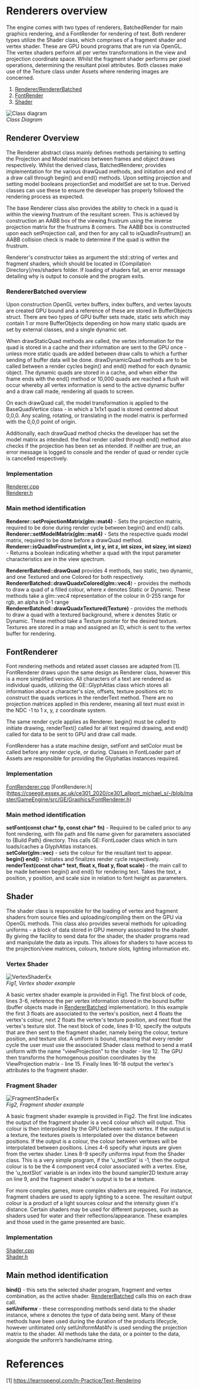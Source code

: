 # Renderers overview
The engine comes with two types of renderers, BatchedRender for main graphics rendering, and a FontRender for rendering of text. Both renderer types utilize the Shader class, which comprises of a fragment shader and vertex shader. These are GPU bound programs that are run via OpenGL. The vertex shaders perform all per vertex transformations in the view and projection coordinate space. Whilst the fragment shader performs per pixel operations, determining the resultant pixel attributes. Both classes make use of the Texture class under Assets where rendering images are concerned.  
  
1. [Renderer/RendererBatched](#renderer-overview)  
2. [FontRender](#FontRenderer)  
3. [Shader](#Shader)  
  
![Class diagram](classDiag.png)  
*Class Diagram*  
  
## Renderer Overview <a id = "renderer-overview"></a>
The Renderer abstract class mainly defines methods pertaining to setting the Projection and Model matrices between frames and object draws respectively. Whilst the derived class, BatchedRenderer, provides implementation for the various drawQuad methods, and initiation and end of a draw call through begin() and end() methods. Upon setting projection and setting model booleans projectionSet and modelSet are set to true. Derived classes can use these to ensure the developer has properly followed the rendering process as expected.    
  
The base Renderer class also provides the ability to check in a quad is within the viewing frustrum of the resultant screen. This is achieved by construction an AABB box of the viewing frustrum using the inverse projection matrix for the frustrums 8 corners. The AABB box is constructed upon each setProjection call, and then for any call to isQuadInFrustrum() an AABB collision check is made to determine if the quad is within the frustrum.  
  
Renderer's constructor takes as argument the std::string of vertex and fragment shaders, which should be located in {Compilation Directory}/res/shaders folder. If loading of shaders fail, an error message detailing why is output to console and the program exits.  
  
### RendererBatched overview
Upon construction OpenGL vertex buffers, index buffers, and vertex layouts are created GPU bound and a reference of these are stored in BufferObjects struct. There are two types of GPU buffer sets made, static sets which may contain 1 or more BufferObjects depending on how many static quads are set by external classes, and a single dynamic set.  
  
When drawStaticQuad methods are called, the vertex information for the quad is stored in a cache and their information are sent to the GPU once - unless more static quads are added between draw calls to which a further sending of buffer data will be done. drawDynamicQuad methods are to be called between a render cycles begin() and end() method for each dynamic object. The dynamic quads are stored in a cache, and when either the frame ends with the end() method or 10,000 quads are reached a flush will occur whereby all vertex information is send to the active dynamic buffer and a draw call made, rendering all quads to screen.  
  
On each drawQuad call, the model transformation is applied to the BaseQuadVertice class - in which a 1x1x1 quad is stored centred about 0,0,0. Any scaling, rotating, or translating in the model matrix is performed with the 0,0,0 point of origin.  
  
Additionally, each drawQuad method checks the developer has set the model matrix as intended. the final render called through end() method also checks if the projection has been set as intended. If neither are true, an error message is logged to console and the render of quad or render cycle is cancelled respectively.  

### Implementation
[Renderer.cpp](https://cseegit.essex.ac.uk/ce301_2020/ce301_allport_michael_s/-/blob/master/GameEngine/src/GE/Graphics/Renderer.cpp)  
[Renderer.h](https://cseegit.essex.ac.uk/ce301_2020/ce301_allport_michael_s/-/blob/master/GameEngine/src/GE/Graphics/Renderer.h)  
  
### Main method identification
**Renderer::setProjectionMatrix(glm::mat4)** - Sets the projection matrix, required to be done during render cycle between begin() and end() calls.    
**Renderer::setModelMatrix(glm::mat4)** - Sets the respective quads model matrix, required to be done before a drawQuad method.  
**Renderer::isQuadInFrustrum(int x, int y, int z, int sizex, int sizey, int sizez)** - Returns a boolean indicating whether a quad with the input parameter characteristics are in the view spectrum.  
  
**RendererBatched::drawQuad** provides 4 methods, two static, two dynamic, and one Textured and one Colored for both respectively.  
**RendererBatched::drawQuad*x*Colored(glm::vec4**) - provides the methods to draw a quad of a filled colour, where *x* denotes Static or Dynamic. These methods take a glm::vec4 representation of the colour in 0-255 range for rgb, an alpha in 0-1 range  
**RendererBatched::drawQuad*x*Textured(Texture)** - provides the methods to draw a quad with a textured background, where *x* denotes Static or Dynamic. These method take a Texture pointer for the desired texture. Textures are stored in a map and assigned an ID, which is sent to the vertex buffer for rendering.  
  
## FontRenderer <a name = "FontRenderer"></a>
Font rendering methods and related asset classes are adapted from [1]. FontRenderer draws upon the same design as Renderer class, however this is a more simplified version. All characters of a text are rendered as individual quads, utilizing the GE::GlyphAtlas class which stores all information about a character's size, offsets, texture positions etc to construct the quads vertices in the renderText method. There are no projection matrices applied in this renderer, meaning all text must exist in the NDC -1 to 1 x, y, z coordinate system.  
  
The same render cycle applies as Renderer. begin() must be called to initiate drawing, renderText() called for all text required drawing, and end() called for data to be sent to GPU and draw call made.  
  
FontRenderer has a state machine design, setFont and setColor must be called before any render cycle, or during. Classes in FontLoader part of Assets are responsible for providing the Glyphatlas instances required.

### Implementation
[FontRenderer.cpp](https://cseegit.essex.ac.uk/ce301_2020/ce301_allport_michael_s/-/blob/master/GameEngine/src/GE/Graphics/FontRenderer.cpp)
[FontRenderer.h] (https://cseegit.essex.ac.uk/ce301_2020/ce301_allport_michael_s/-/blob/master/GameEngine/src/GE/Graphics/FontRenderer.h)

### Main method identification
**setFont(const char\* fp, const char\* fn)** - Required to be called prior to any font rendering, with file path and file name given for parameters associated to {Build Path} directory. This calls GE::FontLoader class which in turn loads/caches a GlyphAtlas instances.  
**setColor(glm::vec)** - sets the colour for the resultant text to appear.  
**begin() end()** - initiates and finalizes render cycle respectively.  
**renderText(const char\* text, float x, float y, float scale)** - the main call to be made between begin() and end() for rendering text. Takes the text, x position, y position, and scale size in relation to font height as parameters.  

## Shader <a name = "Shader"></a>
The shader class is responsible for the loading of vertex and fragment shaders from source files and uploading/compiling them on the GPU via OpenGL methods. This class also provides several methods for uploading uniforms - a block of data stored in GPU memory associated to the shader. By giving the facility to send data for the shader, the shader programs read and manipulate the data as inputs. This allows for shaders to have access to the projection/view matrices, colours, texture slots, lighting information etc.  
  
### Vertex Shader  
  
![VertexShaderEx](vertexShader.JPG)  
*Fig1, Vertex shader example*  
  
A basic vertex shader example is provided in Fig1. The first block of code, lines 3-6, reference the per vertex information stored in the bound buffer (buffer objects made in [RendererBatched](#Renderer/RendererBatched) implementation). In this example the first 3 floats are associated to the vertex's position, next 4 floats the vertex's colour, next 2 floats the vertex's texture position, and next float the vertex's texture slot. The next block of code, lines 8-10, specify the outputs that are then sent to the fragment shader, namely being the colour, texture position, and texture slot. A uniform is bound, meaning that every render cycle the user must use the associated Shader class method to send a mat4 uniform with the name "viewProjection" to the shader - line 12. The GPU then transforms the homogenous position coordinates by the ViewProjection matrix - line 15. Finally lines 16-18 output the vertex's attributes to the fragment shader.  

### Fragment Shader  
  
![FragmentShaderEx](fragmentShader.JPG)  
*Fig2, Fragment shader example*  
  
A basic fragment shader example is provided in Fig2. The first line indicates the output of the fragment shader is a vec4 colour which will output. This colour is then interpolated by the GPU between each vertex. If the output is a texture, the textures pixels is interpolated over the distance between positions. If the output is a colour, the colour between vertexes will be interpolated between positions. Lines 4-6 specify what inputs are given from the vertex shader. Lines 8-9 specify uniforms input from the Shader class. This is a very  simple program, if the 'u_textSlot' is -1, then the output colour is to be the 4 component vec4 color associated with a vertex. Else, the 'u_textSlot' variable is an index into the bound sampler2D texture array on line 9, and the fragment shader's output is to be a texture.  
  
For more complex games, more complex shaders are required. For instance, fragment shaders are used to apply lighting to a scene. The resultant output colour is a product of a light sources colour and the intensity given it's distance. Certain shaders may be used for different purposes, such as shaders used for water and their reflections/appearance. These examples and those used in the game presented are basic.  
  
### Implementation 
[Shader.cpp](https://cseegit.essex.ac.uk/ce301_2020/ce301_allport_michael_s/-/blob/master/GameEngine/src/GE/Graphics/Shader.cpp)  
[Shader.h](https://cseegit.essex.ac.uk/ce301_2020/ce301_allport_michael_s/-/blob/master/GameEngine/src/GE/Graphics/Shader.h)  
  
## Main method identification  
**bind()** - this sets the selected shader program, fragment and vertex combination, as the active shader. [RendererBatched](#Renderer/RendererBatched) calls this on each draw call.  
**setUniform*x*** - these corresponding methods send data to the shader instance, where *x* denotes the type of data being sent. Many of these methods have been used during the duration of the products lifecycle, however unltimated only setUniformMat4fv is used sending the projection matrix to the shader. All methods take the data, or a pointer to the data, alongside the uniform’s handle/name string.  
  
# References  
[1] https://learnopengl.com/In-Practice/Text-Rendering
